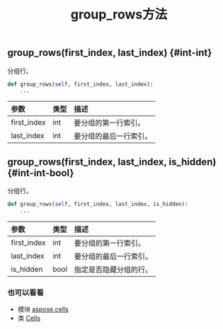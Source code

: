 ﻿---
title: group_rows方法
second_title: Aspose.Cells for Python via .NET API 参考文献
description:
type: docs
weight: 550
url: /zh/python-net/aspose.cells/cells/group_rows/
is_root: false
---
##  group_rows(first_index, last_index) {#int-int}
分组行。



```python
def group_rows(self, first_index, last_index):
    ...
```


|参数|类型|描述|
| :- | :- | :- |
| first_index | int |要分组的第一行索引。|
| last_index | int |要分组的最后一行索引。|


##  group_rows(first_index, last_index, is_hidden) {#int-int-bool}
分组行。



```python
def group_rows(self, first_index, last_index, is_hidden):
    ...
```


|参数|类型|描述|
| :- | :- | :- |
| first_index | int |要分组的第一行索引。|
| last_index | int |要分组的最后一行索引。|
| is_hidden | bool |指定是否隐藏分组的行。|



### 也可以看看
* 模块 [aspose.cells](../../)
* 类 [Cells](/cells/zh/python-net/aspose.cells/cells)
